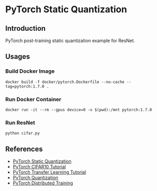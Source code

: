 # PyTorch Static Quantization

## Introduction

PyTorch post-training static quantization example for ResNet.

## Usages

### Build Docker Image

```
docker build -f docker/pytorch.Dockerfile --no-cache --tag=pytorch:1.7.0 .
```

### Run Docker Container

```
docker run -it --rm --gpus device=0 -v $(pwd):/mnt pytorch:1.7.0
```

### Run ResNet

```
python cifar.py
```

## References

* [PyTorch Static Quantization](https://leimao.github.io/blog/PyTorch-Static-Quantization/)
* [PyTorch CIFAR10 Tutorial](https://pytorch.org/tutorials/beginner/blitz/cifar10_tutorial.html)
* [PyTorch Transfer Learning Tutorial](https://pytorch.org/tutorials/beginner/transfer_learning_tutorial.html)
* [PyTorch Quantization](https://pytorch.org/docs/stable/quantization.html)
* [PyTorch Distributed Training](https://leimao.github.io/blog/PyTorch-Distributed-Training/)
